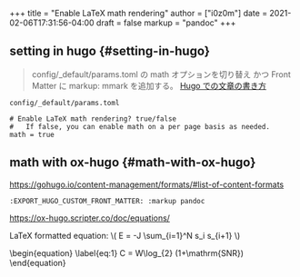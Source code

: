 +++
title = "Enable LaTeX math rendering"
author = ["i0z0m"]
date = 2021-02-06T17:31:56-04:00
draft = false
markup = "pandoc"
+++

## setting in hugo {#setting-in-hugo}

> config/\_default/params.toml の math オプションを切り替え
> かつ Front Matter に markup: mmark を追加する。
> [Hugo での文章の書き方](https://sigu1011.github.io/post/how%5Fto%5Fwrite%5Fcontents/)

`config/_default/params.toml`

```nil
# Enable LaTeX math rendering? true/false
#   If false, you can enable math on a per page basis as needed.
math = true
```


## math with ox-hugo {#math-with-ox-hugo}

<https://gohugo.io/content-management/formats/#list-of-content-formats>

```nil
:EXPORT_HUGO_CUSTOM_FRONT_MATTER: :markup pandoc
```

<https://ox-hugo.scripter.co/doc/equations/>

LaTeX formatted equation: \\( E = -J \sum\_{i=1}^N s\_i s\_{i+1} \\)

\begin{equation}
\label{eq:1}
C = W\log\_{2} (1+\mathrm{SNR})
\end{equation}
